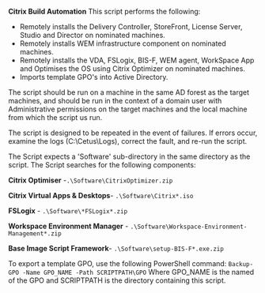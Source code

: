 **Citrix Build Automation**
This script performs the following:

- Remotely installs the Delivery Controller, StoreFront, License Server, Studio and Director on nominated machines.
- Remotely installs WEM infrastructure component on nominated machines.
- Remotely installs the VDA, FSLogix, BIS-F, WEM agent, WorkSpace App and Optimises the OS using Citrix Optimizer on nominated machines.
- Imports template GPO's into Active Directory.

The script should be run on a machine in the same AD forest as the target machines, and should be run in the context of a domain user with Administrative permissions on the target machines and the local machine from which the script us run.

The script is designed to be repeated in the event of failures. If errors occur, examine the logs (C:\Cetus\Logs), correct the fault, and re-run the script.

The Script expects a 'Software' sub-directory in the same directory as the script.
The Script searches for the following components:

**Citrix Optimiser** -`.\Software\CitrixOptimizer.zip`

**Citrix Virtual Apps & Desktops**- `.\Software\Citrix*.iso`

**FSLogix** - `.\Software\*FSLogix*.zip`

**Workspace Environment Manager** - `.\Software\Workspace-Environment-Management*.zip`

**Base Image Script Framework**- `.\Software\setup-BIS-F*.exe.zip `

To export a template GPO, use the following PowerShell command:
`Backup-GPO -Name GPO_NAME -Path SCRIPTPATH\GPO`
Where GPO_NAME is the named of the GPO and SCRIPTPATH is the directory containing this script.

